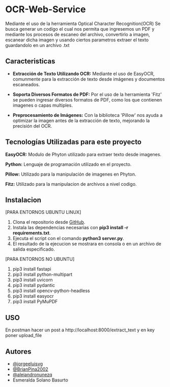 
# OCR-Web-Service

Mediante el uso de la herramienta Optical Character Recognition(OCR)
Se busca generar un codigo el cual nos permita que ingresemos un PDF y mediante los procesos de escaneo del archivo, convertirlo a imagen, escanear dicha imagen y usando ciertos parametros extraer el texto guardandolo en un archivo .txt


## Caracteristicas

* **Extracción de Texto Utilizando OCR:** Mediante el uso de EasyOCR, comunmente para la extracción de texto desde imágenes y documentos escaneados.

* **Soporta Diversos Formatos de PDF:** Por el uso de la herramienta 'Fitz' se pueden ingresar diversos formatos de PDF, como los que contienen imagenes o capas multiples.

* **Preprocesamiento de Imágenes:** Con la biblioteca 'Pillow' nos ayuda a optimizar la imagen antes de la extracción de texto, mejorando la precisión del OCR.



## Tecnologías Utilizadas para este proyecto

**EasyOCR:** Modulo de Phyton utilizado para extraer texto desde imagenes.

**Python:** Lenguaje de programación utilizado en el proyecto.

**Pillow:** Utilizado para la manipulación de imagenes en Phyton.

**Fitz:** Utilizado para la manipulacion de archivos a nivel codigo.


## Instalacion
[PARA ENTORNOS UBUNTU LINUX]

  1. Clona el repositorio desde [GitHub](https://github.com/jorgeeluisvg/ocr-web-service).
  2. Instala las dependencias necesarias con **pip3 install -r requirements.txt**.
  3. Ejecuta el script con el comando **python3 server.py**.
  4. El resultado de la ejecucion se mostrara en consola o en un archivo de salida especificado.

  [PARA ENTORNOS NO UBUNTU]
  1. pip3 install fastapi
  2. pip3 install python-multipart
  3. pip3 install uvicorn
  4. pip3 install pydantic
  5. pip3 install opencv-python-headless
  6. pip3 install easyocr
  7. pip3 install PyMuPDF

## USO

En postman hacer un post a http://localhost:8000/extract_text
y en key poner upload_file

    
## Autores

- [@jorgeeluisvg](https://github.com/jorgeeluisvg)
- [@BrianPina2002](https://github.com/BrianPina2002)
- [@alejandronunezq](https://github.com/alejandronunezq)
- Esmeralda Solano Basurto


